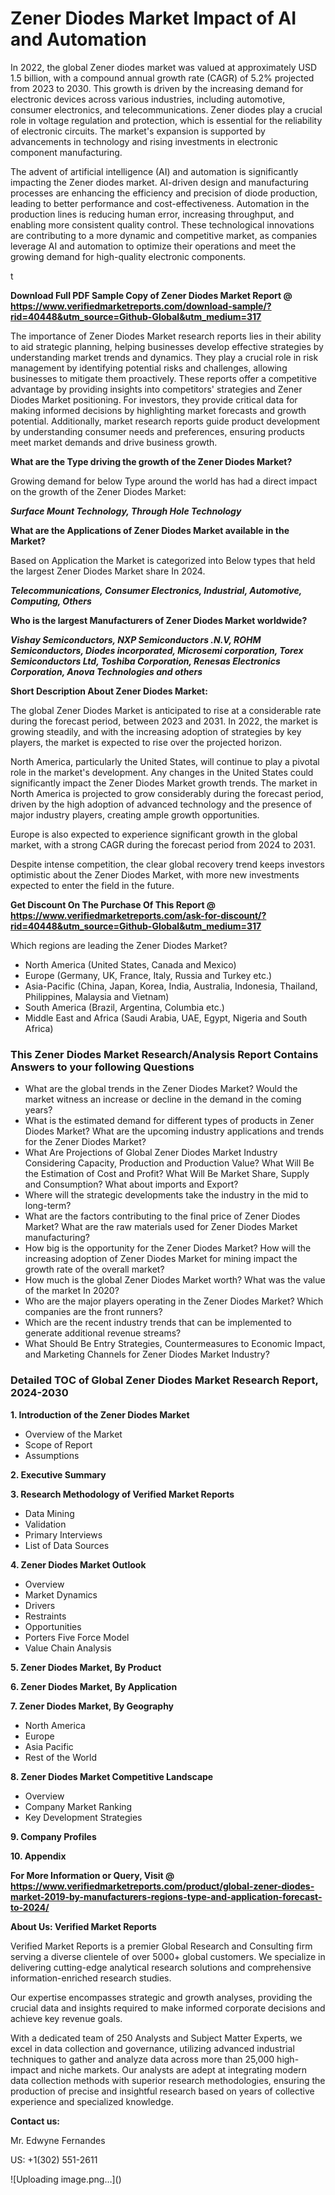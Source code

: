 <h1>Zener Diodes Market Impact of AI and Automation</h1><p>In 2022, the global Zener diodes market was valued at approximately USD 1.5 billion, with a compound annual growth rate (CAGR) of 5.2% projected from 2023 to 2030. This growth is driven by the increasing demand for electronic devices across various industries, including automotive, consumer electronics, and telecommunications. Zener diodes play a crucial role in voltage regulation and protection, which is essential for the reliability of electronic circuits. The market's expansion is supported by advancements in technology and rising investments in electronic component manufacturing.</p><p>The advent of artificial intelligence (AI) and automation is significantly impacting the Zener diodes market. AI-driven design and manufacturing processes are enhancing the efficiency and precision of diode production, leading to better performance and cost-effectiveness. Automation in the production lines is reducing human error, increasing throughput, and enabling more consistent quality control. These technological innovations are contributing to a more dynamic and competitive market, as companies leverage AI and automation to optimize their operations and meet the growing demand for high-quality electronic components.</p>t</p><p id="" class=""><strong>Download Full PDF Sample Copy of Zener Diodes Market Report @ <a href="https://www.verifiedmarketreports.com/download-sample/?rid=40448&utm_source=Github-Global&utm_medium=317" target="_blank">https://www.verifiedmarketreports.com/download-sample/?rid=40448&utm_source=Github-Global&utm_medium=317</a></strong></p><p>The importance of&nbsp;Zener Diodes Market research reports lies in their ability to aid strategic planning, helping businesses develop effective strategies by understanding market trends and dynamics. They play a crucial role in risk management by identifying potential risks and challenges, allowing businesses to mitigate them proactively. These reports offer a competitive advantage by providing insights into competitors' strategies and Zener Diodes Market positioning. For investors, they provide critical data for making informed decisions by highlighting market forecasts and growth potential. Additionally, market research reports guide product development by understanding consumer needs and preferences, ensuring products meet market demands and drive business growth.</p><p><strong>What are the&nbsp;Type driving the growth of the Zener Diodes Market?</strong></p><p id="" class="">Growing demand for below Type around the world has had a direct impact on the growth of the Zener Diodes Market:</p><em><strong>Surface Mount Technology, Through Hole Technology</strong></em></p><strong>What are the&nbsp;Applications&nbsp;of Zener Diodes Market available in the Market?</strong></p><p id="" class="">Based on Application the Market is categorized into Below types that held the largest Zener Diodes Market share In 2024.</p><em><strong>Telecommunications, Consumer Electronics, Industrial, Automotive, Computing, Others</strong></em></p><strong>Who is the largest Manufacturers of Zener Diodes Market worldwide?</strong></p><p><em><strong>Vishay Semiconductors, NXP Semiconductors .N.V, ROHM Semiconductors, Diodes incorporated, Microsemi corporation, Torex Semiconductors Ltd, Toshiba Corporation, Renesas Electronics Corporation, Anova Technologies and others</strong></em></p><p id="" class=""><strong>Short Description About Zener Diodes Market:</strong></p><p>The global Zener Diodes Market is anticipated to rise at a considerable rate during the forecast period, between 2023 and 2031. In 2022, the market is growing steadily, and with the increasing adoption of strategies by key players, the market is expected to rise over the projected horizon.</p><p>North America, particularly the United States, will continue to play a pivotal role in the market's development. Any changes in the United States could significantly impact the Zener Diodes Market growth trends. The market in North America is projected to grow considerably during the forecast period, driven by the high adoption of advanced technology and the presence of major industry players, creating ample growth opportunities.</p><p>Europe is also expected to experience significant growth in the global market, with a strong CAGR during the forecast period from 2024 to 2031.</p><p>Despite intense competition, the clear global recovery trend keeps investors optimistic about the Zener Diodes Market, with more new investments expected to enter the field in the future.</p><p id="" class=""><strong>Get Discount On The Purchase Of This Report @ <a href="https://www.verifiedmarketreports.com/ask-for-discount/?rid=40448&utm_source=Github-Global&utm_medium=317" target="_blank">https://www.verifiedmarketreports.com/ask-for-discount/?rid=40448&utm_source=Github-Global&utm_medium=317</a></strong></p>Which regions are leading the Zener Diodes Market?</p><ul><li>North America (United States, Canada and Mexico)</li><li>Europe (Germany, UK, France, Italy, Russia and Turkey etc.)</li><li>Asia-Pacific (China, Japan, Korea, India, Australia, Indonesia, Thailand, Philippines, Malaysia and Vietnam)</li><li>South America (Brazil, Argentina, Columbia etc.)</li><li>Middle East and Africa (Saudi Arabia, UAE, Egypt, Nigeria and South Africa)</li></ul><h3 id="" class="">This Zener Diodes Market Research/Analysis Report Contains Answers to your following Questions</h3><ul><li>What are the global trends in the Zener Diodes Market? Would the market witness an increase or decline in the demand in the coming years?</li><li>What is the estimated demand for different types of products in Zener Diodes Market? What are the upcoming industry applications and trends for the Zener Diodes Market?</li><li>What Are Projections of Global Zener Diodes Market Industry Considering Capacity, Production and Production Value? What Will Be the Estimation of Cost and Profit? What Will Be Market Share, Supply and Consumption? What about imports and Export?</li><li>Where will the strategic developments take the industry in the mid to long-term?</li><li>What are the factors contributing to the final price of Zener Diodes Market? What are the raw materials used for Zener Diodes Market manufacturing?</li><li>How big is the opportunity for the Zener Diodes Market? How will the increasing adoption of Zener Diodes Market for mining impact the growth rate of the overall market?</li><li>How much is the global Zener Diodes Market worth? What was the value of the market In 2020?</li><li>Who are the major players operating in the Zener Diodes Market? Which companies are the front runners?</li><li>Which are the recent industry trends that can be implemented to generate additional revenue streams?</li><li>What Should Be Entry Strategies, Countermeasures to Economic Impact, and Marketing Channels for Zener Diodes Market Industry?</li></ul><h3 id="" class="">Detailed TOC of Global Zener Diodes Market Research Report, 2024-2030</h3><p id="" class=""><strong>1. Introduction of the Zener Diodes Market</strong></p><ul><li>Overview of the Market</li><li>Scope of Report</li><li>Assumptions</li></ul><p id="" class=""><strong>2. Executive Summary</strong></p><p id="" class=""><strong>3. Research Methodology of Verified Market Reports</strong></p><ul><li>Data Mining</li><li>Validation</li><li>Primary Interviews</li><li>List of Data Sources</li></ul><p id="" class=""><strong>4. Zener Diodes Market Outlook</strong></p><ul><li>Overview</li><li>Market Dynamics</li><li>Drivers</li><li>Restraints</li><li>Opportunities</li><li>Porters Five Force Model</li><li>Value Chain Analysis</li></ul><p id="" class=""><strong>5. Zener Diodes Market, By Product</strong></p><p id="" class=""><strong>6. Zener Diodes Market, By Application</strong></p><p id="" class=""><strong>7. Zener Diodes Market, By Geography</strong></p><ul><li>North America</li><li>Europe</li><li>Asia Pacific</li><li>Rest of the World</li></ul><p id="" class=""><strong>8. Zener Diodes Market Competitive Landscape</strong></p><ul><li>Overview</li><li>Company Market Ranking</li><li>Key Development Strategies</li></ul><p id="" class=""><strong>9. Company Profiles</strong></p><p id="" class=""><strong>10. Appendix</strong></p><p id="" class=""><strong>For More Information or Query, Visit @ <a href="https://www.verifiedmarketreports.com/product/global-zener-diodes-market-2019-by-manufacturers-regions-type-and-application-forecast-to-2024/" target="_blank">https://www.verifiedmarketreports.com/product/global-zener-diodes-market-2019-by-manufacturers-regions-type-and-application-forecast-to-2024/</a></strong></p><p id="" class=""><strong>About Us: Verified Market Reports</strong></p><p id="" class="">Verified Market Reports is a premier Global Research and Consulting firm serving a diverse clientele of over 5000+ global customers. We specialize in delivering cutting-edge analytical research solutions and comprehensive information-enriched research studies.</p><p id="" class="">Our expertise encompasses strategic and growth analyses, providing the crucial data and insights required to make informed corporate decisions and achieve key revenue goals.</p><p id="" class="">With a dedicated team of 250 Analysts and Subject Matter Experts, we excel in data collection and governance, utilizing advanced industrial techniques to gather and analyze data across more than 25,000 high-impact and niche markets. Our analysts are adept at integrating modern data collection methods with superior research methodologies, ensuring the production of precise and insightful research based on years of collective experience and specialized knowledge.</p><p id="" class=""><strong>Contact us:</strong></p><p id="" class="">Mr. Edwyne Fernandes</p><p id="" class="">US: +1(302) 551-2611</p>
![Uploading image.png…]()
